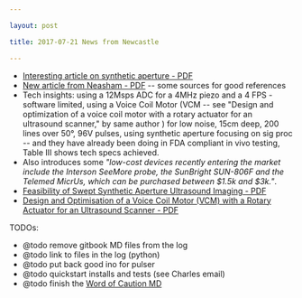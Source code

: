 ```yaml
---

layout: post

title: 2017-07-21 News from Newcastle

---
```



-   [Interesting article on synthetic aperture -
    PDF](/include/biblio/burckhardt1974.pdf)
-   [New article from Neasham -
    PDF](/include/biblio/10.1109@TBCAS.2017.2695240.pdf) -- some sources
    for good references
-   Tech insights: using a 12Msps ADC for a 4MHz piezo and a 4 FPS -
    software limited, using a Voice Coil Motor (VCM -- see "Design and
    optimization of a voice coil motor with a rotary actuator for an
    ultrasound scanner," by same author ) for low noise, 15cm deep, 200
    lines over 50°, 96V pulses, using synthetic aperture focusing on sig
    proc -- and they have already been doing in FDA compliant in vivo
    testing, Table III shows tech specs achieved.
-   Also introduces some *"low-cost devices recently entering the market
    include the Interson SeeMore probe, the SunBright SUN-806F and the
    Telemed MicrUs, which can be purchased between \$1.5k and \$3k."*.
-   [Feasibility of Swept Synthetic Aperture Ultrasound Imaging -
    PDF](/include/biblio/bottenus2016.pdf)
-   [Design and Optimisation of a Voice Coil Motor (VCM) with a Rotary
    Actuator for an Ultrasound Scanner -
    PDF](/include/biblio/smith2015.pdf)

TODOs:

-   @todo remove gitbook MD files from the log
-   @todo link to files in the log (python)
-   @todo put back good ino for pulser
-   @todo quickstart installs and tests (see Charles email)
-   @todo finish the [Word of Caution MD](/WordOfCaution.md)


